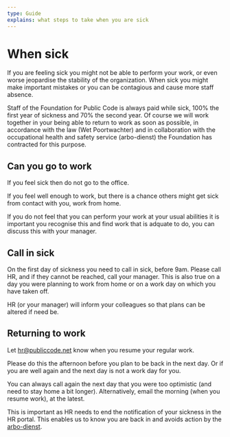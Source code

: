 ```yaml
---
type: Guide
explains: what steps to take when you are sick
---
```


# When sick

If you are feeling sick you might not be able to perform your work, or even worse jeopardise the stability of the organization.
When sick you might make important mistakes or you can be contagious and cause more staff absence.

Staff of the Foundation for Public Code is always paid while sick, 100% the first year of sickness and 70% the second year.
Of course we will work together in your being able to return to work as soon as possible, in accordance with the law (Wet Poortwachter) and in collaboration with the occupational health and safety service (arbo-dienst) the Foundation has contracted for this purpose.

## Can you go to work

If you feel sick then do not go to the office.

If you feel well enough to work, but there is a chance others might get sick from contact with you, work from home.

If you do not feel that you can perform your work at your usual abilities it is important you recognise this and find work that is adquate to do, you can discuss this with your manager.

## Call in sick

On the first day of sickness you need to call in sick, before 9am. Please call HR, and if they cannot be reached, call your manager.
This is also true on a day you were planning to work from home or on a work day on which you have taken off.

HR (or your manager) will inform your colleagues so that plans can be altered if need be.

## Returning to work

Let <hr@publiccode.net> know when you resume your regular work.

Please do this the afternoon before you plan to be back in the next day. Or if you are well again and the next day is not a work day for you.

You can always call again the next day that you were too optimistic (and need to stay home a bit longer).
Alternatively, email the morning (when you resume work), at the latest.

This is important as HR needs to end the notification of your sickness in the HR portal.
This enables us to know you are back in and avoids action by the [arbo-dienst](https://nl.wikipedia.org/wiki/Arbodienst).
